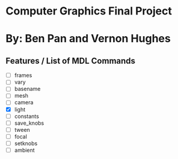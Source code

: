 # Computer Graphics Final Project
# By: Ben Pan and Vernon Hughes

## Features / List of MDL Commands
- [ ] frames
- [ ] vary
- [ ] basename
- [ ] mesh
- [ ] camera
- [X] light
- [ ] constants
- [ ] save_knobs
- [ ] tween
- [ ] focal
- [ ] setknobs
- [ ] ambient
